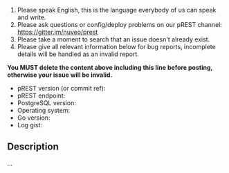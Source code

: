 1. Please speak English, this is the language everybody of us can speak and write.
2. Please ask questions or config/deploy problems on our pREST channel: https://gitter.im/nuveo/prest
3. Please take a moment to search that an issue doesn't already exist.
4. Please give all relevant information below for bug reports, incomplete details will be handled as an invalid report.

**You MUST delete the content above including this line before posting, otherwise your issue will be invalid.**

- pREST version (or commit ref):
- pREST endpoint:
- PostgreSQL version:
- Operating system:
- Go version:
- Log gist:

## Description

...
